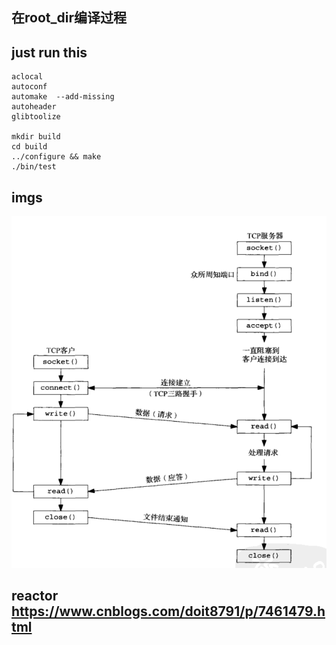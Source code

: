 ## 在root_dir编译过程
## just run this
```
aclocal
autoconf
automake  --add-missing
autoheader
glibtoolize

mkdir build
cd build
../configure && make
./bin/test

```

## imgs
![tcp_server](img/tcp_server.png)

## reactor https://www.cnblogs.com/doit8791/p/7461479.html
